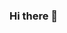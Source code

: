 ### Hi there 👋

<!--
**jeffersonoliveiraa/jeffersonoliveiraa** is a ✨ _special_ ✨ repository because its `README.md` (this file) appears on your GitHub profile.

![Jefferson Status](https://github-readme-stats.vercel.app/api?username=jeffersonoliveiraa&show_icons=true)
![Top Linguagens](https://github-readme-stats.vercel.app/api/top-langs/?username=jeffersonoliveiraa&layout=compact)

Here are some ideas to get you started:

- 🔭 I’m currently working on ...
- 🌱 I’m currently learning ...
- 👯 I’m looking to collaborate on ...
- 🤔 I’m looking for help with ...
- 💬 Ask me about ...
- 📫 How to reach me: ...
- 😄 Pronouns: ...
- ⚡ Fun fact: ...
-->
